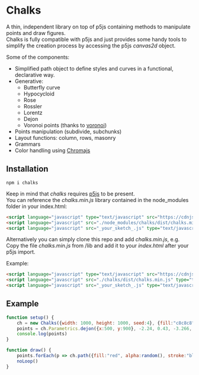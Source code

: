 # Chalks
A thin, independent library on top of p5js containing methods to manipulate points and draw figures.   
Chalks is fully compatible with p5js and just provides some handy tools to simplify the creation process by accessing the p5js _canvas2d_ object.

Some of the components:
* Simplified path object to define styles and curves in a functional, declarative way.
* Generative:
    * Butterfly curve
    * Hypocycloid
    * Rose
    * Rossler
    * Lorentz
    * Dejon
    * Voronoi points (thanks to [voronoi](https://npmjs.com/package/voronoi))
* Points manipulation (subdivide, subchunks)
* Layout functions: column, rows, masonry
* Grammars
* Color handling using [Chromajs](https://www.npmjs.com/package/chroma-js)
 
## Installation
```
npm i chalks
```
Keep in mind that _chalks_ requires [p5js](https://www.npmjs.com/package/p5) to be present.   
You can reference the _chalks.min.js_ library contained in the node_modules folder in your index.html:
```html
<script language="javascript" type="text/javascript" src="https://cdnjs.cloudflare.com/ajax/libs/p5.js/0.7.1/p5.js"></script>
<script language="javascript" src="./node_modules/chalks/dist/chalks.min.js" type="text/javascript"></script>
<script language="javascript" src="_your_sketch_.js" type="text/javascript"></script>
```
Alternatively you can simply clone this repo and add _chalks.min.js_, e.g.   
Copy the file _chalks.min.js_ from /lib and add it to your _index.html_ after your p5js import.

Example:   
```html
<script language="javascript" type="text/javascript" src="https://cdnjs.cloudflare.com/ajax/libs/p5.js/0.7.1/p5.js"></script>
<script language="javascript" src="./chalks/dist/chalks.min.js" type="text/javascript"></script>
<script language="javascript" src="_your_sketch_.js" type="text/javascript"></script>
```

## Example
```javascript
function setup() {
    ch = new Chalks({width: 1000, height: 1000, seed:4}, {fill:"c8c8c8"})
    points = ch.Parametrics.dejon({x:500, y:900}, -2.24, 0.43, -3.266, -8.23, 250, 6200)
    console.log(points)
}

function draw() {
    points.forEach(p => ch.path({fill:"red", alpha:random(), stroke:"black", strokeWidth:12}, 10).m(p).l(p, p.cadd(150, 50)).draw())
    noLoop()
}
```
